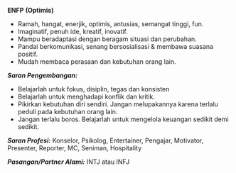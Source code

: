 **ENFP** **(Optimis)**

*   Ramah, hangat, enerjik, optimis, antusias, semangat tinggi, fun.
*   Imaginatif, penuh ide, kreatif, inovatif.
*   Mampu beradaptasi dengan beragam situasi dan perubahan.
*   Pandai berkomunikasi, senang bersosialisasi & membawa suasana positif.
*   Mudah membaca perasaan dan kebutuhan orang lain.

**_Saran Pengembangan:_**

*   Belajarlah untuk fokus, disiplin, tegas dan konsisten
*   Belajarlah untuk menghadapi konflik dan kritik.
*   Pikirkan kebutuhan diri sendiri. Jangan melupakannya karena terlalu peduli pada kebutuhan orang lain.
*   Jangan terlalu boros. Belajarlah untuk mengelola keuangan sedikit demi sedikit.

**_Saran Profesi:_** Konselor, Psikolog, Entertainer, Pengajar, Motivator, Presenter, Reporter, MC, Seniman, Hospitality

**_Pasangan/Partner Alami:_** INTJ atau INFJ